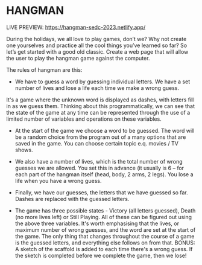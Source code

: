 
# HANGMAN

LIVE PREVIEW: https://hangman-sedc-2023.netlify.app/

During the holidays, we all love to play games, don’t we? Why not create one yourselves and practice all the cool things you’ve learned so far? So let’s get started with a good old classic.
Create a web page that will allow the user to play the hangman game against the computer. 

The rules of hangman are this:
 - We have to guess a word by guessing individual letters. We have a set number of lives and lose a life each time we make a wrong guess.

It's a game where the unknown word is displayed as dashes, with letters fill in as we guess them. 
Thinking about this programmatically, we can see that the state of the game at any time can be represented through the use of a limited number of variables and operations on these variables.

-	At the start of the game we choose a word to be guessed. The word will be a random choice from the program out of a many options that are saved in the game. You can choose certain topic e.q. movies / TV shows.

-	We also have a number of lives, which is the total number of wrong guesses we are allowed. You set this in advance (it usually is 6 – for each part of the hangman itself (head, body, 2 arms, 2 legs). You lose a life when you have a wrong guess.


-	Finally, we have our guesses, the letters that we have guessed so far. Dashes are replaced with the guessed letters.

-	The game has three possible states - Victory (all letters guessed), Death (no more lives left) or Still Playing. All of these can be figured out using the above three variables.
It's worth emphasising that the lives, or maximum number of wrong guesses, and the word are set at the start of the game. The only thing that changes throughout the course of a game is the guessed letters, and everything else follows on from that.
BONUS: A sketch of the scaffold is added to each time there's a wrong guess. If the sketch is completed before we complete the game, then we lose!



